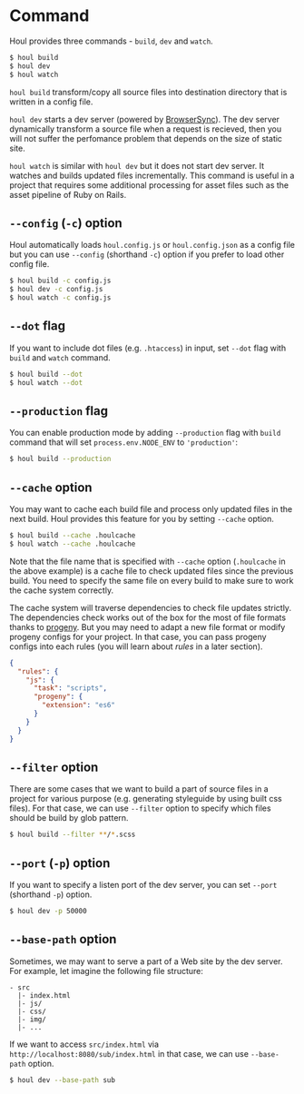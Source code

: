 # Command

Houl provides three commands - `build`, `dev` and `watch`.

```bash
$ houl build
$ houl dev
$ houl watch
```

`houl build` transform/copy all source files into destination directory that is written in a config file.

`houl dev` starts a dev server (powered by [BrowserSync](https://browsersync.io/)). The dev server dynamically transform a source file when a request is recieved, then you will not suffer the perfomance problem that depends on the size of static site.

`houl watch` is similar with `houl dev` but it does not start dev server. It watches and builds updated files incrementally. This command is useful in a project that requires some additional processing for asset files such as the asset pipeline of Ruby on Rails.

## `--config` (`-c`) option

Houl automatically loads `houl.config.js` or `houl.config.json` as a config file but you can use `--config` (shorthand `-c`) option if you prefer to load other config file.

```bash
$ houl build -c config.js
$ houl dev -c config.js
$ houl watch -c config.js
```

## `--dot` flag

If you want to include dot files (e.g. `.htaccess`) in input, set `--dot` flag with `build` and `watch` command.

```bash
$ houl build --dot
$ houl watch --dot
```

## `--production` flag

You can enable production mode by adding `--production` flag with `build` command that will set `process.env.NODE_ENV` to `'production'`:

```bash
$ houl build --production
```

## `--cache` option

You may want to cache each build file and process only updated files in the next build. Houl provides this feature for you by setting `--cache` option.

```bash
$ houl build --cache .houlcache
$ houl watch --cache .houlcache
```

Note that the file name that is specified with `--cache` option (`.houlcache` in the above example) is a cache file to check updated files since the previous build. You need to specify the same file on every build to make sure to work the cache system correctly.

The cache system will traverse dependencies to check file updates strictly. The dependencies check works out of the box for the most of file formats thanks to [progeny](https://github.com/es128/progeny). But you may need to adapt a new file format or modify progeny configs for your project. In that case, you can pass progeny configs into each rules (you will learn about _rules_ in a later section).

```json
{
  "rules": {
    "js": {
      "task": "scripts",
      "progeny": {
        "extension": "es6"
      }
    }
  }
}
```

## `--filter` option

There are some cases that we want to build a part of source files in a project for various purpose (e.g. generating styleguide by using built css files). For that case, we can use `--filter` option to specify which files should be build by glob pattern.

```bash
$ houl build --filter **/*.scss
```

## `--port` (`-p`) option

If you want to specify a listen port of the dev server, you can set `--port` (shorthand `-p`) option.

```bash
$ houl dev -p 50000
```

## `--base-path` option

Sometimes, we may want to serve a part of a Web site by the dev server. For example, let imagine the following file structure:

```
- src
  |- index.html
  |- js/
  |- css/
  |- img/
  |- ...
```

If we want to access `src/index.html` via `http://localhost:8080/sub/index.html` in that case, we can use `--base-path` option.

```bash
$ houl dev --base-path sub
```
